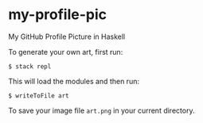 # my-profile-pic
My GitHub Profile Picture in Haskell

To generate your own art, first run:

```
$ stack repl
```
This will load the modules and then run:

```
$ writeToFile art
```

To save your image file `art.png` in your current directory.
